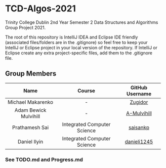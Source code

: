# TCD-Algos-2021

Trinity College Dublin 2nd Year Semester 2 Data Structures and Algorithms Group Project 2021.

The root of this repository is IntelliJ IDEA and Eclipse IDE friendly (associated files/folders are in the .gitignore) so feel free to keep your IntelliJ or Eclipse project in your local version of the repository. If IntelliJ or Eclipse create any extra project-specific files, add them to the .gitignore file.

## Group Members

|         Name          |           Course            |                      GitHub Username                     |
| :---:                 | :-------------:             | :-:                                                      |
| Michael Makarenko     | -                           | <a href="https://github.com/zugidor">Zugidor</a>         |
| Adam Bewick Mulvihill | -                           | <a href="https://github.com/A-Mulvihill">A-Mulvihill</a> |
| Prathamesh Sai        | Integrated Computer Science | <a href="https://github.com/saisankp">saisankp</a>       |
| Daniel Ilyin          | Integrated Computer Science | <a href="https://github.com/danieli1245">danieli1245</a> |

### See TODO.md and Progress.md
